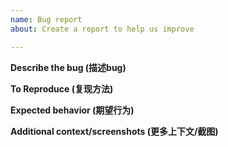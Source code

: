 ```yaml
---
name: Bug report
about: Create a report to help us improve

---
```


**Describe the bug (描述bug)**


**To Reproduce (复现方法)**


**Expected behavior (期望行为)**


**Additional context/screenshots (更多上下文/截图)**


